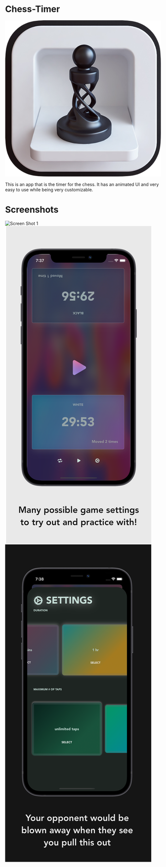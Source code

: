 # Chess-Timer
![App Icon](https://github.com/Aries-Sciences-LLC/Chess-Timer/blob/master/iOS%20icons%20(App%20Icon)/RoundedIcon.png)

This is an app that is the timer for the chess. It has an animated UI and very easy to use while being very customizable.

# Screenshots
![Screen Shot 1](https://github.com/Aries-Sciences-LLC/Chess-Timer/blob/master/ScreenShots/iPad/page1.pngg)
![Screen Shot 2](https://github.com/Aries-Sciences-LLC/Chess-Timer/blob/master/ScreenShots/iPad/page2.png)
![Screen Shot 3](https://github.com/Aries-Sciences-LLC/Chess-Timer/blob/master/ScreenShots/iPad/page3.png)
